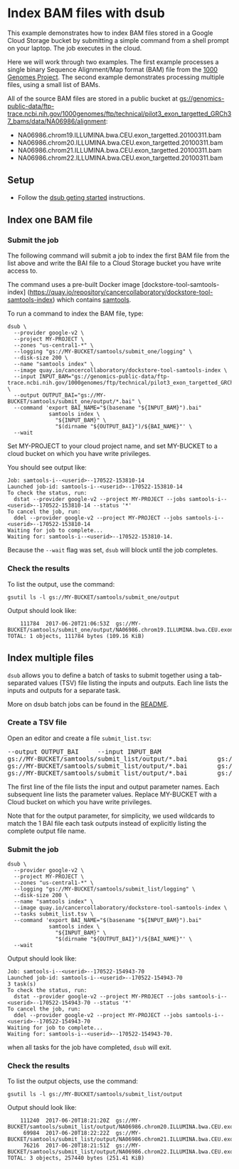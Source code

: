 # Index BAM files with dsub

This example demonstrates how to index BAM files stored in a Google
Cloud Storage bucket by submitting a simple command from a shell prompt
on your laptop. The job executes in the cloud.

Here we will work through two examples. The first example processes a single
binary Sequence Alignment/Map format (BAM) file from the
[1000 Genomes Project](http://www.internationalgenome.org/). The second
example demonstrates processing multiple files, using a small list of BAMs.

All of the source BAM files are stored in a public bucket at
[gs://genomics-public-data/ftp-trace.ncbi.nih.gov/1000genomes/ftp/technical/pilot3_exon_targetted_GRCh37_bams/data/NA06986/alignment](https://console.cloud.google.com/storage/browser/genomics-public-data/ftp-trace.ncbi.nih.gov/1000genomes/ftp/technical/pilot3_exon_targetted_GRCh37_bams/data/NA06986/alignment/):

* NA06986.chrom19.ILLUMINA.bwa.CEU.exon_targetted.20100311.bam
* NA06986.chrom20.ILLUMINA.bwa.CEU.exon_targetted.20100311.bam
* NA06986.chrom21.ILLUMINA.bwa.CEU.exon_targetted.20100311.bam
* NA06986.chrom22.ILLUMINA.bwa.CEU.exon_targetted.20100311.bam

## Setup

* Follow the [dsub geting started](../../README.md#getting-started)
instructions.

## Index one BAM file

### Submit the job

The following command will submit a job to index the first BAM file
from the list above and write the BAI file to a Cloud Storage bucket
you have write access to.

The command uses a pre-built Docker image [dockstore-tool-samtools-index]
(https://quay.io/repository/cancercollaboratory/dockstore-tool-samtools-index)
which contains [samtools](http://www.htslib.org/).

To run a command to index the BAM file, type:

```
dsub \
  --provider google-v2 \
  --project MY-PROJECT \
  --zones "us-central1-*" \
  --logging "gs://MY-BUCKET/samtools/submit_one/logging" \
  --disk-size 200 \
  --name "samtools index" \
  --image quay.io/cancercollaboratory/dockstore-tool-samtools-index \
  --input INPUT_BAM="gs://genomics-public-data/ftp-trace.ncbi.nih.gov/1000genomes/ftp/technical/pilot3_exon_targetted_GRCh37_bams/data/NA06986/alignment/NA06986.chrom19.ILLUMINA.bwa.CEU.exon_targetted.20100311.bam" \
  --output OUTPUT_BAI="gs://MY-BUCKET/samtools/submit_one/output/*.bai" \
  --command 'export BAI_NAME="$(basename "${INPUT_BAM}").bai"
             samtools index \
               "${INPUT_BAM}" \
               "$(dirname "${OUTPUT_BAI}")/${BAI_NAME}"' \
  --wait
```

Set MY-PROJECT to your cloud project name, and set MY-BUCKET to a cloud bucket
on which you have write privileges.

You should see output like:

```
Job: samtools-i--<userid>--170522-153810-14
Launched job-id: samtools-i--<userid>--170522-153810-14
To check the status, run:
  dstat --provider google-v2 --project MY-PROJECT --jobs samtools-i--<userid>--170522-153810-14 --status '*'
To cancel the job, run:
  ddel --provider google-v2 --project MY-PROJECT --jobs samtools-i--<userid>--170522-153810-14
Waiting for job to complete...
Waiting for: samtools-i--<userid>--170522-153810-14.
```

Because the `--wait` flag was set, `dsub` will block until the job completes.

### Check the results

To list the output, use the command:

```
gsutil ls -l gs://MY-BUCKET/samtools/submit_one/output
```

Output should look like:

```
    111784  2017-06-20T21:06:53Z  gs://MY-BUCKET/samtools/submit_one/output/NA06986.chrom19.ILLUMINA.bwa.CEU.exon_targetted.20100311.bam.bai
TOTAL: 1 objects, 111784 bytes (109.16 KiB)
```

## Index multiple files

`dsub` allows you to define a batch of tasks to submit together using a
tab-separated values (TSV) file listing the inputs and outputs.
Each line lists the inputs and outputs for a separate task.

More on dsub batch jobs can be found in the
[README](../../README#submitting-a-batch-job).

### Create a TSV file

Open an editor and create a file `submit_list.tsv`:

<pre>
--output OUTPUT_BAI&#9;--input INPUT_BAM
gs://MY-BUCKET/samtools/submit_list/output/*.bai&#9;gs://genomics-public-data/ftp-trace.ncbi.nih.gov/1000genomes/ftp/technical/pilot3_exon_targetted_GRCh37_bams/data/NA06986/alignment/NA06986.chrom20.ILLUMINA.bwa.CEU.exon_targetted.20100311.bam
gs://MY-BUCKET/samtools/submit_list/output/*.bai&#9;gs://genomics-public-data/ftp-trace.ncbi.nih.gov/1000genomes/ftp/technical/pilot3_exon_targetted_GRCh37_bams/data/NA06986/alignment/NA06986.chrom21.ILLUMINA.bwa.CEU.exon_targetted.20100311.bam
gs://MY-BUCKET/samtools/submit_list/output/*.bai&#9;gs://genomics-public-data/ftp-trace.ncbi.nih.gov/1000genomes/ftp/technical/pilot3_exon_targetted_GRCh37_bams/data/NA06986/alignment/NA06986.chrom22.ILLUMINA.bwa.CEU.exon_targetted.20100311.bam
</pre>

The first line of the file lists the input and output parameter names.
Each subsequent line lists the parameter values.
Replace MY-BUCKET with a Cloud bucket on which you have write privileges.

Note that for the output parameter, for simplicity, we used wildcards to match
the 1 BAI file each task outputs instead of explicitly listing the complete
output file name.

### Submit the job

```
dsub \
  --provider google-v2 \
  --project MY-PROJECT \
  --zones "us-central1-*" \
  --logging "gs://MY-BUCKET/samtools/submit_list/logging" \
  --disk-size 200 \
  --name "samtools index" \
  --image quay.io/cancercollaboratory/dockstore-tool-samtools-index \
  --tasks submit_list.tsv \
  --command 'export BAI_NAME="$(basename "${INPUT_BAM}").bai"
             samtools index \
               "${INPUT_BAM}" \
               "$(dirname "${OUTPUT_BAI}")/${BAI_NAME}"' \
  --wait
```

Output should look like:

```
Job: samtools-i--<userid>--170522-154943-70
Launched job-id: samtools-i--<userid>--170522-154943-70
3 task(s)
To check the status, run:
  dstat --provider google-v2 --project MY-PROJECT --jobs samtools-i--<userid>--170522-154943-70 --status '*'
To cancel the job, run:
  ddel --provider google-v2 --project MY-PROJECT --jobs samtools-i--<userid>--170522-154943-70
Waiting for job to complete...
Waiting for: samtools-i--<userid>--170522-154943-70.
```

when all tasks for the job have completed, `dsub` will exit.

### Check the results

To list the output objects, use the command:

```
gsutil ls -l gs://MY-BUCKET/samtools/submit_list/output
```

Output should look like:

```
    111240  2017-06-20T18:21:20Z  gs://MY-BUCKET/samtools/submit_list/output/NA06986.chrom20.ILLUMINA.bwa.CEU.exon_targetted.20100311.bam.bai
     69984  2017-06-20T18:22:22Z  gs://MY-BUCKET/samtools/submit_list/output/NA06986.chrom21.ILLUMINA.bwa.CEU.exon_targetted.20100311.bam.bai
     76216  2017-06-20T18:21:51Z  gs://MY-BUCKET/samtools/submit_list/output/NA06986.chrom22.ILLUMINA.bwa.CEU.exon_targetted.20100311.bam.bai
TOTAL: 3 objects, 257440 bytes (251.41 KiB)
```


